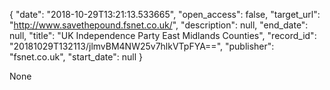 {
  "date": "2018-10-29T13:21:13.533665", 
  "open_access": false, 
  "target_url": "http://www.savethepound.fsnet.co.uk/", 
  "description": null, 
  "end_date": null, 
  "title": "UK Independence Party East Midlands Counties", 
  "record_id": "20181029T132113/jlmvBM4NW25v7hlkVTpFYA==", 
  "publisher": "fsnet.co.uk", 
  "start_date": null
}

None
